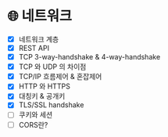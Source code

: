 # 🌐 네트워크

- [x]  네트워크 계층
- [X]  REST API
- [x]  TCP 3-way-handshake & 4-way-handshake
- [x]  TCP 와 UDP 의 차이점
- [x]  TCP/IP 흐름제어 & 혼잡제어
- [x]  HTTP 와 HTTPS 
- [x]  대칭키 & 공개키
- [x]  TLS/SSL handshake
- [ ]  쿠키와 세션
- [ ]  CORS란?
